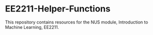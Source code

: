 # EE2211-Helper-Functions
This repository contains resources for the NUS module, Introduction to Machine Learning, EE2211.
